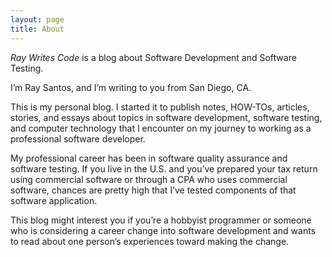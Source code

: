 ```yaml
---
layout: page
title: About
---
```


*Ray Writes Code* is a blog about Software Development and Software Testing.

I’m Ray Santos, and I’m writing to you from San Diego, CA.

This is my personal blog. I started it to publish notes, HOW-TOs, articles, stories, and essays about topics in software development, software testing, and computer technology that I encounter on my journey to working as a professional software developer.

My professional career has been in software quality assurance and software testing. If you live in the U.S. and you’ve prepared your tax return using commercial software or through a CPA who uses commercial software, chances are pretty high that I’ve tested components of that software application.

This blog might interest you if you’re a hobbyist programmer or someone who is considering a career change into software development and wants to read about one person’s experiences toward making the change.
